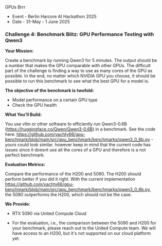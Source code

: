 GPUs Brrr

- Event - Berlin Harcore AI Hackathon 2025
- Date - 31-May - 1 June 2025

### Challenge 4: Benchmark Blitz: GPU Performance Testing with Qwen3

**Your Mission:**

Create a benchmark by running Qwen3 for 5 minutes. The output should be a number that makes the GPU comparable with other GPUs. The difficult part of the challenge is finding a way to use as many cores of the GPU as possible. In the end, no matter which NVIDIA GPU you choose, it should be possible to run this benchmark to see what the best GPU for a model is.

**The objective of the benchmark is twofold:**
- Model performance on a certain GPU type
- Check the GPU health

**What You’ll Build:**

You use vllm or other software to efficiently run Qwen3-0.6B (https://huggingface.co/Qwen/Qwen3-0.6B) in a benchmark. See the code here: https://github.com/yachty66/gpu-benchmark/blob/main/src/gpu_benchmark/benchmarks/qwen3_0_6b.py - yours could look similar. however keep in mind that the current code has issues since it doesnt use all the cores of a GPU and therefore is a not perfect benchmark.

**Evaluation Metrics:**

Compare the performance of the H200 and 5090. The H200 should perform better if you did it right. With the current implementation https://github.com/yachty66/gpu-benchmark/blob/main/src/gpu_benchmark/benchmarks/qwen3_0_6b.py, the 5090 outperforms the H200, which should not be the case.

**We Provide:**
- RTX 5090 via United Compute Cloud

- For the evaluation, i.e., the comparison between the 5090 and H200 for your benchmark, please reach out to the United Compute team. We will have access to an H200, but it's not supported on our cloud platform yet.